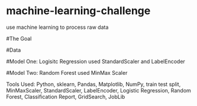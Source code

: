 # machine-learning-challenge
use machine learning to process raw data

#The Goal

#Data

#Model One: Logisitc Regression
used StandardScaler and LabelEncoder

#Model Two: Random Forest
used MinMax Scaler

Tools Used: Python, sklearn, Pandas, Matplotlib, NumPy, train test split, MinMaxScaler, StandardScaler, LabelEncoder, Logistic Regression, Random Forest, Classification Report, GridSearch, JobLib 


